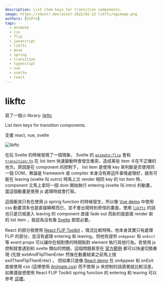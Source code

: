 ```yaml
---
description: List item keys for transition components.
image: https://vdustr.dev/asset-2022/02-22-likftc/ogimage.png
authors: [ViPro]
tags:
  - animate
  - css
  - flip
  - javascript
  - likftc
  - move
  - spring
  - transition
  - typescript
  - vue
  - svelte
  - react
---
```


# likftc

寫了一個小 library: [likftc](https://vdustr.dev/likftc/)

List item keys for transition components.

支援 react, vue, svelte

![likftc](https://vdustr.dev/asset-2022/02-22-likftc/ogimage.png)

<!--truncate-->

在玩 Svelte 的時候發現了一個現象， Svelte 的 [`animate:flip`](https://svelte.dev/docs#template-syntax-element-directives-animate-fn) 會和 [`transition:fn`](https://svelte.dev/docs#template-syntax-element-directives-transition-fn) 在 list item 快速變動時會發生衝突，造成某些 item 卡在不正確的地方。原因是在 component 的控制下， list item 是使用 key 來判斷是否使用同一個 DOM，無論是 framework 或 compiler 本身沒有將這件事情處理好，就有可能在 leaving (svelte 叫 outro) 時馬上又 render 相同 key 的 list item 時， component 又馬上拿同一個 dom 開始執行 entering (svelte 叫 intro) 的動畫，當這個動畫是使用 js 處理時就會打架。

這個衝突只有在使用 js spring function 的時候發生，所以像 [Vue demo](https://vdustr.dev/likftc/vue) 中使用 css 動畫頂多也是直接瞬移而已，並不會出現特別奇怪的畫面，使用 [`likftc`](https://github.com/VdustR/likftc) 的話也只是已經進入 leaving 的 component 直接 fade out 而新的就直接 render 新的 list item ，我認為沒有像 [Svelte](https://vdustr.dev/likftc/svelte) 那麼必要。

React 的部分我使用 [React FLIP Toolkit](https://github.com/aholachek/react-flip-toolkit) 。情況比較特殊，他本身其實只有處理 FLIP 的部分，並沒有處理 entering 和 leaving，但他有提供 `onAppear` 和 `onExit` 等 event props 可以讓你在相對應的時間點對 element 執行其他行為。若使用 js 控制就會遇到和 svelte 類似的問題，這個問題甚至在 [官方範例](https://codesandbox.io/s/4q7qpkn8q0) 都可以快速切換重現 (先按 exitAndFlipThenEnter 然後在動畫結束之前馬上按 exitThenFlipThenEnter) 。 但如果只是像 [React demo](https://vdustr.dev/likftc/react/) 在 onAppear 和 onExit 直接使用 css (這裡使用 [Animate.css](https://animate.style/)) 而不使用 js 來控制的話感覺就比較沒差。如果還是想使用 React FLIP Toolkit spring function 的 entering 和 leaving 可以參考 [這裡](https://github.com/VdustR/likftc/blob/dd396932913177e64a7914a18bb159ee44885d14/packages/doc/src/lib/demo/react-flip-toolkit/With.tsx)。
